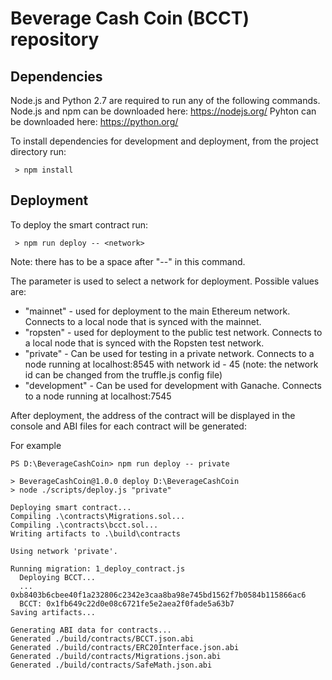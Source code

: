 # Beverage Cash Coin (BCCT) repository

## Dependencies
Node.js and Python 2.7 are required to run any of the following commands. 
Node.js and npm can be downloaded here: https://nodejs.org/ 
Pyhton can be downloaded here: https://python.org/

To install dependencies for development and deployment, from the project directory run:
```
 > npm install 
 ```
## Deployment
To deploy the smart contract run:

```
 > npm run deploy -- <network>
```
 
 Note: there has to be a space after "--" in this command.

The <network> parameter is used to select a network for deployment. Possible values are:
 - "mainnet" - used for deployment to the main Ethereum network. Connects to a local node that is synced with the mainnet.
 - "ropsten" - used for deployment to the public test network. Connects to a local node that is synced with the Ropsten test network.
 - "private" - Can be used for testing in a private network. Connects to a node running at localhost:8545 with network id - 45 (note: the network id can be changed from the truffle.js config file)
 - "development" - Can be used for development with Ganache. Connects to a node running at localhost:7545

After deployment, the address of the contract will be displayed in the console and ABI files for each contract will be generated:

For example
```
PS D:\BeverageCashCoin> npm run deploy -- private

> BeverageCashCoin@1.0.0 deploy D:\BeverageCashCoin
> node ./scripts/deploy.js "private"

Deploying smart contract...
Compiling .\contracts\Migrations.sol...
Compiling .\contracts\bcct.sol...
Writing artifacts to .\build\contracts

Using network 'private'.

Running migration: 1_deploy_contract.js
  Deploying BCCT...
  ... 0xb8403b6cbee40f1a232806c2342e3caa8ba98e745bd1562f7b0584b115866ac6
  BCCT: 0x1fb649c22d0e08c6721fe5e2aea2f0fade5a63b7
Saving artifacts...

Generating ABI data for contracts...
Generated ./build/contracts/BCCT.json.abi
Generated ./build/contracts/ERC20Interface.json.abi
Generated ./build/contracts/Migrations.json.abi
Generated ./build/contracts/SafeMath.json.abi
```
